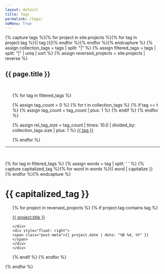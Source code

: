 ```yaml
---
layout: default
title: Tags
permalink: /tags/
noMenu: True
---
```


{% capture tags %}{% for project in site.projects %}{% for tag in project.tag %}{{ tag }}|{% endfor %}{% endfor %}{% endcapture %}
{% assign collection_tags = tags | split: "|" %}
{% assign filtered_tags = tags | split: "|" | uniq | sort %}
{% assign reversed_projects = site.projects | reverse %}

<h2 class="post-title">{{ page.title }}</h2>
<br>

<ul class="post-list">
<p class="justify">
{% for tag in filtered_tags %}

{% assign tag_count = 0 %}
{% for t in collection_tags %}
{% if tag == t %}
{% assign tag_count = tag_count | plus: 1 %}
{% endif %}
{% endfor %}

{% assign rel_tag_size = tag_count | times: 10.0 | divided_by: collection_tags.size | plus: 1 %}
<span style="font-size: {{ rel_tag_size }}em"><a href="/tags/#{{ tag |replace: ' ', '-' }}">{{ tag }}</a></span>

{% endfor %}
</p>
</ul>

<hr>
<br>

{% for tag in filtered_tags %}
{% assign words = tag | split: ' ' %}
{% capture capitalized_tag %}{% for word in words %}{{ word | capitalize }} {% endfor %}{% endcapture %}

<h1 id="{{ tag |replace: ' ', '-' }}">{{ capitalized_tag }}</h1>
<ul class="post-list">


{% for project in reversed_projects %}
{% if project.tag contains tag %}
    <div style="width: 100%; float: left">
    <div style="float: left">
    <a href="{{ project.url }}">&#09;{{ project.title }}</a>
    
    </div>
    <div style="float: right">
    <span class="post-meta">{{ project.date | date: "%B %d, %Y" }}</span>   
    </div>
    </div>
{% endif %}
{% endfor %}
<p style="clear:both;"/>
</ul>
{% endfor %}